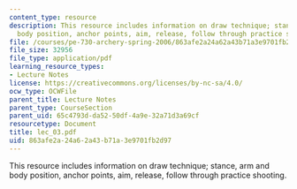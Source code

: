```yaml
---
content_type: resource
description: This resource includes information on draw technique; stance, arm and
  body position, anchor points, aim, release, follow through practice shooting.
file: /courses/pe-730-archery-spring-2006/863afe2a24a62a43b71a3e9701fb2d97_lec_03.pdf
file_size: 32956
file_type: application/pdf
learning_resource_types:
- Lecture Notes
license: https://creativecommons.org/licenses/by-nc-sa/4.0/
ocw_type: OCWFile
parent_title: Lecture Notes
parent_type: CourseSection
parent_uid: 65c4793d-da52-50df-4a9e-32a71d3a69cf
resourcetype: Document
title: lec_03.pdf
uid: 863afe2a-24a6-2a43-b71a-3e9701fb2d97
---
```

This resource includes information on draw technique; stance, arm and body position, anchor points, aim, release, follow through practice shooting.